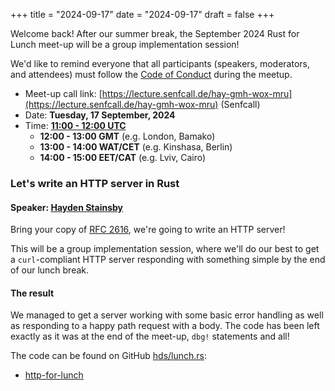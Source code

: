 +++
title = "2024-09-17"
date = "2024-09-17"
draft = false
+++

Welcome back! After our summer break, the September 2024 Rust for Lunch meet-up will be a group
implementation session!

We'd like to remind everyone that all participants (speakers, moderators, and attendees) must follow
the [Code of Conduct](@/about.md#code-of-conduct) during the meetup.

- Meet-up call link: [https://lecture.senfcall.de/hay-gmh-wox-mru](https://lecture.senfcall.de/hay-gmh-wox-mru) (Senfcall)
- Date: **Tuesday, 17 September, 2024**
- Time: [**11:00 - 12:00 UTC**](https://everytimezone.com/s/e85f9c54)
  - **12:00 - 13:00 GMT** (e.g. London, Bamako)
  - **13:00 - 14:00 WAT/CET** (e.g. Kinshasa, Berlin)
  - **14:00 - 15:00 EET/CAT** (e.g. Lviv, Cairo)

### Let's write an HTTP server in Rust

#### Speaker: [Hayden Stainsby](https://hegdenu.net/)

Bring your copy of [RFC 2616](https://datatracker.ietf.org/doc/html/rfc2616), we're going to write
an HTTP server!

This will be a group implementation session, where we'll do our best to get a `curl`-compliant HTTP
server responding with something simple by the end of our lunch break.

#### The result

We managed to get a server working with some basic error handling as well as responding to a happy
path request with a body. The code has been left exactly as it was at the end of the meet-up, `dbg!`
statements and all!

The code can be found on GitHub [hds/lunch.rs](https://github.com/hds/lunch.rs):

- [http-for-lunch](https://github.com/hds/lunch.rs/tree/main/static/content/2024-09-17/http-for-lunch)
